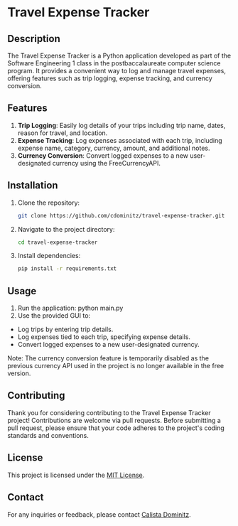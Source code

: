 # Travel Expense Tracker

## Description
The Travel Expense Tracker is a Python application developed as part of the Software Engineering 1 class in the postbaccalaureate computer science program. It provides a convenient way to log and manage travel expenses, offering features such as trip logging, expense tracking, and currency conversion.

## Features
1. **Trip Logging**: Easily log details of your trips including trip name, dates, reason for travel, and location.
2. **Expense Tracking**: Log expenses associated with each trip, including expense name, category, currency, amount, and additional notes.
3. **Currency Conversion**: Convert logged expenses to a new user-designated currency using the FreeCurrencyAPI.

## Installation
1. Clone the repository:
   ```bash
   git clone https://github.com/cdominitz/travel-expense-tracker.git
   ```
2. Navigate to the project directory:
   ```bash
   cd travel-expense-tracker
   ```
3. Install dependencies:
   ```bash
   pip install -r requirements.txt
   ```


## Usage
1. Run the application:
python main.py
2. Use the provided GUI to:
- Log trips by entering trip details.
- Log expenses tied to each trip, specifying expense details.
- Convert logged expenses to a new user-designated currency.

Note: The currency conversion feature is temporarily disabled as the previous currency API used in the project is no longer available in the free version. 

## Contributing
Thank you for considering contributing to the Travel Expense Tracker project! Contributions are welcome via pull requests. Before submitting a pull request, please ensure that your code adheres to the project's coding standards and conventions.

## License
This project is licensed under the [MIT License](LICENSE).

## Contact
For any inquiries or feedback, please contact [Calista Dominitz](mailto:cdominitz@gmail.com).
